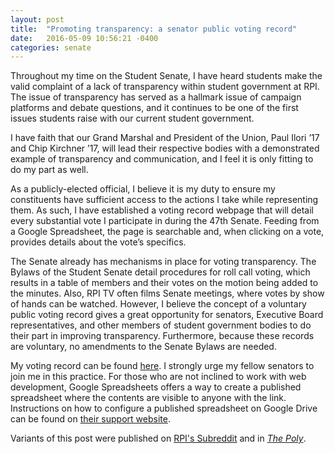 ```yaml
---
layout: post
title:  "Promoting transparency: a senator public voting record"
date:   2016-05-09 10:56:21 -0400
categories: senate
---
```


Throughout my time on the Student Senate, I have heard students make the valid
complaint of a lack of transparency within student government at RPI. The issue
of transparency has served as a hallmark issue of campaign platforms and debate
questions, and it continues to be one of the first issues students raise with
our current student government.

I have faith that our Grand Marshal and President of the Union, Paul Ilori ’17
and Chip Kirchner ’17, will lead their respective bodies with a demonstrated
example of transparency and communication, and I feel it is only fitting to do
my part as well.

As a publicly-elected official, I believe it is my duty to ensure my
constituents have sufficient access to the actions I take while representing
them. As such, I have established a voting record webpage that will detail
every substantial vote I participate in during the 47th Senate. Feeding from a
Google Spreadsheet, the page is searchable and, when clicking on a vote,
provides details about the vote’s specifics.

The Senate already has mechanisms in place for voting transparency. The Bylaws
of the Student Senate detail procedures for roll call voting, which results in
a table of members and their votes on the motion being added to the minutes.
Also, RPI TV often films Senate meetings, where votes by show of hands can be
watched. However, I believe the concept of a voluntary public voting record
gives a great opportunity for senators, Executive Board representatives, and
other members of student government bodies to do their part in improving
transparency. Furthermore, because these records are voluntary, no amendments
to the Senate Bylaws are needed.

My voting record can be found [here][record]. I strongly urge my fellow
senators to join me in this practice. For those who are not inclined to work
with web development, Google Spreadsheets offers a way to create a published
spreadsheet where the contents are visible to anyone with the link.
Instructions on how to configure a published spreadsheet on Google Drive can be
found on [their support website][googlehelp].

Variants of this post were published on [RPI's Subreddit][rpisubreddit] and in
[*The Poly*][polyarticle].


[record]: http://etz.io/votingrecord  "Justin Etzine Voting Record"
[googlehelp]: https://support.google.com/drive/answer/2494822?hl=en  "Google Drive Support"
[rpisubreddit]: http://reddit.com/r/rpi  "/r/RPI"
[polyarticle]: http://poly.rpi.edu/2016/05/04/pushing_for_transparency_for_student_government/  "Pushing for transparency for student government"

